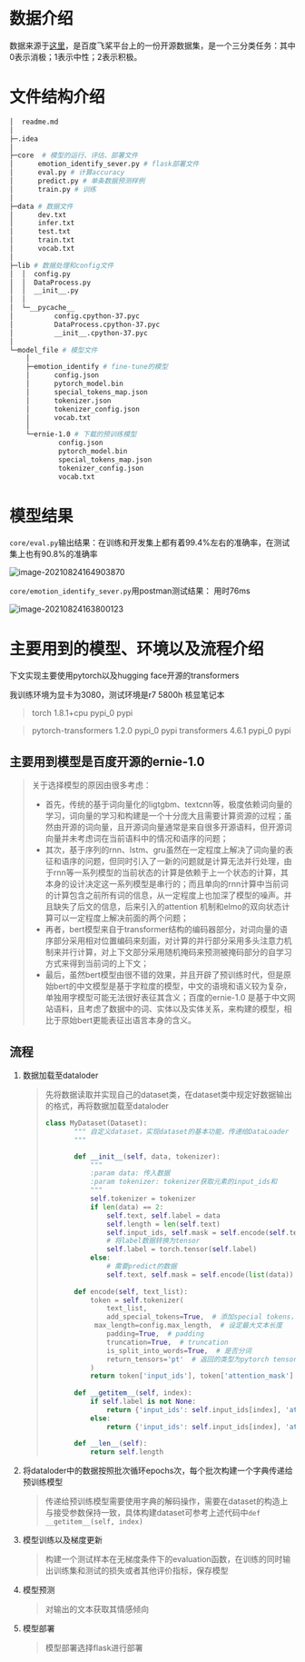 # 数据介绍

数据来源于[这里](https://aistudio.baidu.com/aistudio/datasetdetail/12605/0)，是百度飞桨平台上的一份开源数据集，是一个三分类任务：其中0表示消极；1表示中性；2表示积极。

# 文件结构介绍

```sh
│  readme.md
│
├─.idea
│
├─core  # 模型的运行、评估、部署文件
│      emotion_identify_sever.py # flask部署文件
│      eval.py # 计算accuracy
│      predict.py # 单条数据预测样例
│      train.py # 训练
│
├─data # 数据文件
│      dev.txt
│      infer.txt
│      test.txt
│      train.txt
│      vocab.txt
│
├─lib # 数据处理和config文件
│  │  config.py
│  │  DataProcess.py
│  │  __init__.py
│  │
│  └─__pycache__
│          config.cpython-37.pyc
│          DataProcess.cpython-37.pyc
│          __init__.cpython-37.pyc
│
└─model_file # 模型文件
    │  
    ├─emotion_identify # fine-tune的模型
    │      config.json
    │      pytorch_model.bin
    │      special_tokens_map.json
    │      tokenizer.json
    │      tokenizer_config.json
    │      vocab.txt
    │
    └─ernie-1.0 # 下载的预训练模型
            config.json
            pytorch_model.bin
            special_tokens_map.json
            tokenizer_config.json
            vocab.txt

```

# 模型结果

`core/eval.py`输出结果：在训练和开发集上都有着99.4%左右的准确率，在测试集上也有90.8%的准确率

![image-20210824164903870](C:\Users\wie\AppData\Roaming\Typora\typora-user-images\image-20210824164903870.png)



`core/emotion_identify_sever.py`用postman测试结果： 用时76ms

![image-20210824163800123](C:\Users\wie\AppData\Roaming\Typora\typora-user-images\image-20210824163800123.png)

# 主要用到的模型、环境以及流程介绍

下文实现主要使用pytorch以及hugging face开源的transformers

我训练环境为显卡为3080，测试环境是r7 5800h 核显笔记本

> torch                     1.8.1+cpu                pypi_0    pypi

> pytorch-transformers      1.2.0                    pypi_0    pypi
> transformers              4.6.1                    pypi_0    pypi

## 主要用到模型是百度开源的ernie-1.0

> 关于选择模型的原因由很多考虑：
>
> - 首先，传统的基于词向量化的ligtgbm、textcnn等，极度依赖词向量的学习，词向量的学习和构建是一个十分庞大且需要计算资源的过程；虽然由开源的词向量，且开源词向量通常是来自很多开源语料，但开源词向量并未考虑词在当前语料中的情况和语序的问题；
> - 其次，基于序列的rnn、lstm、gru虽然在一定程度上解决了词向量的表征和语序的问题，但同时引入了一新的问题就是计算无法并行处理，由于rnn等一系列模型的当前状态的计算是依赖于上一个状态的计算，其本身的设计决定这一系列模型是串行的；而且单向的rnn计算中当前词的计算包含之前所有词的信息，从一定程度上也加深了模型的噪声。并且缺失了后文的信息，后来引入的attention 机制和elmo的双向状态计算可以一定程度上解决前面的两个问题；
> - 再者，bert模型来自于transformer结构的编码器部分，对词向量的语序部分采用相对位置编码来刻画，对计算的并行部分采用多头注意力机制来并行计算，对上下文部分采用随机掩码来预测被掩码部分的自学习方式来得到当前词的上下文；
> - 最后，虽然bert模型由很不错的效果，并且开辟了预训练时代，但是原始bert的中文模型是基于字粒度的模型，中文的语境和语义较为复杂，单独用字模型可能无法很好表征其含义；百度的ernie-1.0 是基于中文网站语料，且考虑了数据中的词、实体以及实体关系，来构建的模型，相比于原始bert更能表征出语言本身的含义。

## 流程

1. 数据加载至dataloder

   > 先将数据读取并实现自己的dataset类，在dataset类中规定好数据输出的格式，再将数据加载至dataloder
   >
   > ```python
   > class MyDataset(Dataset):
   >        """ 自定义dataset，实现dataset的基本功能，传递给DataLoader
   >        """
   > 
   >        def __init__(self, data, tokenizer):
   >            """
   >            :param data: 传入数据
   >            :param tokenizer: tokenizer获取元素的input_ids和
   >            """
   >            self.tokenizer = tokenizer
   >            if len(data) == 2:
   >                self.text, self.label = data
   >                self.length = len(self.text)
   >                self.input_ids, self.mask = self.encode(self.text)
   >                # 将label数据转换为tensor
   >                self.label = torch.tensor(self.label)
   >            else:
   >                # 需要predict的数据
   >                self.text, self.mask = self.encode(list(data))
   >    
   >        def encode(self, text_list):
   >            token = self.tokenizer(
   >                text_list,
   >                add_special_tokens=True,  # 添加special tokens， 也就是CLS和SEP
   >             max_length=config.max_length,  # 设定最大文本长度
   >                padding=True,  # padding
   >                truncation=True,  # truncation
   >                is_split_into_words=True,  # 是否分词
   >                return_tensors='pt'  # 返回的类型为pytorch tensor
   >            )
   >            return token['input_ids'], token['attention_mask']
   >    
   >        def __getitem__(self, index):
   >            if self.label is not None:
   >                return {'input_ids': self.input_ids[index], 'attention_mask': self.mask[index], 'labels': self.label[index]}
   >            else:
   >                return {'input_ids': self.input_ids[index], 'attention_mask': self.mask[index]}
   >    
   >        def __len__(self):
   >            return self.length
   >    ```
   >    
   >    
   
2. 将dataloder中的数据按照批次循环epochs次，每个批次构建一个字典传递给预训练模型

   > 传递给预训练模型需要使用字典的解码操作，需要在dataset的构造上与接受参数保持一致，具体构建dataset可参考上述代码中`def __getitem__(self, index)`

3. 模型训练以及梯度更新

   > 构建一个测试样本在无梯度条件下的evaluation函数，在训练的同时输出训练集和测试的损失或者其他评价指标，保存模型

4. 模型预测

   > 对输出的文本获取其情感倾向

5. 模型部署

   > 模型部署选择flask进行部署

